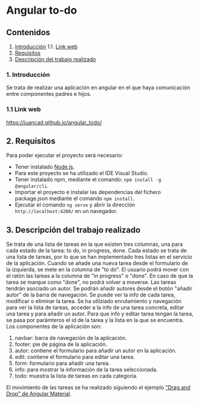 # Angular to-do

## Contenidos 
1. [Introducción](#intro)
  1.1. [Link web](#link-web)
2. [Requisitos](#requisitos)
3. [Descripción del trabajo realizado](#descripcion)

### 1. Introducción <a name="intro"/>
Se trata de realizar una aplicación en angular en el que haya comunicación entre componentes padres e hijos. 

### 1.1 Link web <a name="link-web"/>
https://juancad.github.io/angular_todo/

## 2. Requisitos<a name="requisitos"/>
Para poder ejecutar el proyecto será necesario:
- Tener instalado [Node.js](https://nodejs.org/es/download/).
- Para este proyecto se ha utilizado el IDE Visual Studio.
- Tener instalado npm, mediante el comando: `npm install -g @angular/cli`.
- Importar el proyecto e instalar las dependencias del fichero package.json mediante el comando `npm install`.
- Ejecutar el comando `ng serve` y abrir la dirección `http://localhost:4200/` en un navegador.

## 3. Descripción del trabajo realizado<a name="descripcion"/>
Se trata de una lista de tareas en la que existen tres columnas, una para cada estado de la tarea: to do, in progress, done. Cada estado se trata de una lista de tareas, por lo que se han implementado tres listas en el servicio de la aplicación.
Cuando se añade una nueva tarea desde el formulario de la izquierda, se mete en la columna de "to do".
El usuario podrá mover con el ratón las tareas a la columna de "in progress" o "done". En caso de que la tarea se marque como "done", no podrá volver a moverse.
Las tareas tendrán asociado un autor. Se podrán añadir autores desde el botón "añadir autor" de la barra de navegación.
Se puede ver la info de cada tarea, modificar o eliminar la tarea.
Se ha utilziado enrutamiento y navegación para ver la lista de tareas, acceder a la info de una tarea concreta, editar una tarea y para añadir un autor. Para que info y editar tarea tengan la tarea, se pasa por parámteros el id de la tarea y la lista en la que se encuentra.
Los componentes de la aplicación son:
1. navbar: barra de navegación de la aplicación.
2. footer: pie de página de la aplicación.
3. autor: contiene el formulario para añadir un autor en la aplicación.
4. edit: contiene el formulario para editar una tarea.
5. form: formulario para añadir una tarea.
6. info: para mostrar la información de la tarea seleccionada.
7. todo: muestra la lista de tareas en cada categoría.

El movimiento de las tareas se ha realizado siguiendo el ejemplo ["Drag and Drop" de Angular Material](https://material.angular.io/cdk/drag-drop/examples).
